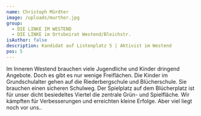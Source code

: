 ```yaml
---
name: Christoph Mürdter
image: /uploads/murther.jpg
group:
  - DIE LINKE IM WESTEND
  - DIE LINKE im Ortsbeirat Westend/Bleichstr.
isAuthor: false
description: Kandidat auf Listenplatz 5 | Aktivist im Westend
pos: 5
---
```


Im Inneren Westend brauchen viele Jugendliche und Kinder dringend Angebote. Doch
es gibt es nur wenige Freiflächen. Die Kinder im Grundschulalter gehen auf die
Riederbergschule und Blücherschule. Sie brauchen einen sicheren Schulweg. Der
Spielplatz auf dem Blücherplatz ist für unser dicht besiedeltes Viertel die
zentrale Grün- und Spielfläche. Wir kämpften für Verbesserungen und erreichten
kleine Erfolge. Aber viel liegt noch vor uns..